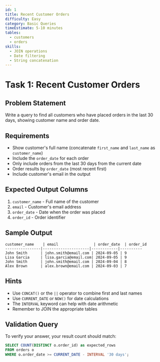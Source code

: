 ```yaml
---
id: 1
title: Recent Customer Orders
difficulty: Easy
category: Basic Queries
timeEstimate: 5-10 minutes
tables:
  - customers
  - orders
skills:
  - JOIN operations
  - Date filtering
  - String concatenation
---
```


# Task 1: Recent Customer Orders

## Problem Statement

Write a query to find all customers who have placed orders in the last 30 days, showing customer name and order date.

## Requirements

- Show customer's full name (concatenate `first_name` and `last_name` as `customer_name`)
- Include the `order_date` for each order
- Only include orders from the last 30 days from the current date
- Order results by `order_date` (most recent first)
- Include customer's email in the output

## Expected Output Columns

1. `customer_name` - Full name of the customer
2. `email` - Customer's email address
3. `order_date` - Date when the order was placed
4. `order_id` - Order identifier

## Sample Output

```
customer_name    | email                | order_date  | order_id
----------------|---------------------|------------|----------
John Smith      | john.smith@email.com | 2024-09-05 | 9
Lisa Garcia     | lisa.garcia@email.com| 2024-09-05 | 9
John Smith      | john.smith@email.com | 2024-09-04 | 8
Alex Brown      | alex.brown@email.com | 2024-09-03 | 7
```

## Hints

- Use `CONCAT()` or the `||` operator to combine first and last names
- Use `CURRENT_DATE` or `NOW()` for date calculations
- The `INTERVAL` keyword can help with date arithmetic
- Remember to JOIN the appropriate tables

## Validation Query

To verify your answer, your result count should match:
```sql
SELECT COUNT(DISTINCT o.order_id) as expected_rows
FROM orders o
WHERE o.order_date >= CURRENT_DATE - INTERVAL '30 days';
```